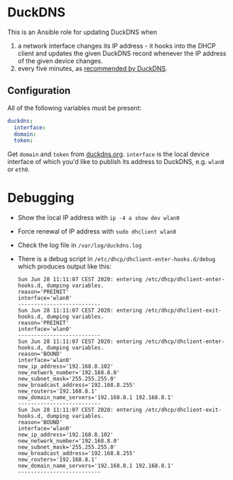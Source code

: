 # DuckDNS

This is an Ansible role for updating DuckDNS when

1. a network interface changes its IP address - it hooks into the DHCP client and updates the given DuckDNS record whenever the IP address of the given device changes.
2. every five minutes, as [recommended by DuckDNS](https://www.duckdns.org/install.jsp?tab=linux-cron).

## Configuration

All of the following variables must be present:

```yaml
duckdns:
  interface:
  domain:
  token:
```

Get `domain` and `token` from [duckdns.org](http://duckdns.org). `interface` is the local device interface of which you'd like to publish its address to DuckDNS, e.g. `wlan0` or `eth0`.

# Debugging

* Show the local IP address with `ip -4 a show dev wlan0`
* Force renewal of IP address with `sudo dhclient wlan0`
* Check the log file in `/var/log/duckdns.log`
* There is a debug script in `/etc/dhcp/dhclient-enter-hooks.d/debug` which produces output like this:

  ```
  Sun Jun 28 11:11:07 CEST 2020: entering /etc/dhcp/dhclient-enter-hooks.d, dumping variables.
  reason='PREINIT'
  interface='wlan0'
  --------------------------
  Sun Jun 28 11:11:07 CEST 2020: entering /etc/dhcp/dhclient-exit-hooks.d, dumping variables.
  reason='PREINIT'
  interface='wlan0'
  --------------------------
  Sun Jun 28 11:11:07 CEST 2020: entering /etc/dhcp/dhclient-enter-hooks.d, dumping variables.
  reason='BOUND'
  interface='wlan0'
  new_ip_address='192.168.8.102'
  new_network_number='192.168.8.0'
  new_subnet_mask='255.255.255.0'
  new_broadcast_address='192.168.8.255'
  new_routers='192.168.8.1'
  new_domain_name_servers='192.168.8.1 192.168.8.1'
  --------------------------
  Sun Jun 28 11:11:07 CEST 2020: entering /etc/dhcp/dhclient-exit-hooks.d, dumping variables.
  reason='BOUND'
  interface='wlan0'
  new_ip_address='192.168.8.102'
  new_network_number='192.168.8.0'
  new_subnet_mask='255.255.255.0'
  new_broadcast_address='192.168.8.255'
  new_routers='192.168.8.1'
  new_domain_name_servers='192.168.8.1 192.168.8.1'
  --------------------------
  ```
